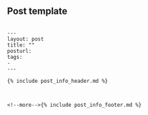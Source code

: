 ## Post template

```

---
layout: post
title: ""
posturl:
tags:
-
---

{% include post_info_header.md %}



<!--more-->{% include post_info_footer.md %}

```
